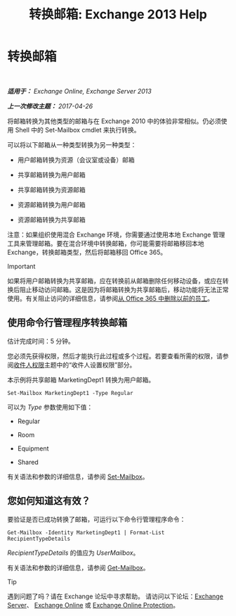 ﻿---
title: '转换邮箱: Exchange 2013 Help'
TOCTitle: 转换邮箱
ms:assetid: dfed045e-a740-4a90-aff9-c58d53592f79
ms:mtpsurl: https://technet.microsoft.com/zh-cn/library/JJ710164(v=EXCHG.150)
ms:contentKeyID: 50491805
ms.date: 01/11/2018
mtps_version: v=EXCHG.150
ms.translationtype: HT
---

# 转换邮箱

 

_**适用于：** Exchange Online, Exchange Server 2013_

_**上一次修改主题：** 2017-04-26_

将邮箱转换为其他类型的邮箱与在 Exchange 2010 中的体验非常相似。仍必须使用 Shell 中的 Set-Mailbox cmdlet 来执行转换。

可以将以下邮箱从一种类型转换为另一种类型：

  - 用户邮箱转换为资源（会议室或设备）邮箱

  - 共享邮箱转换为用户邮箱

  - 共享邮箱转换为资源邮箱

  - 资源邮箱转换为用户邮箱

  - 资源邮箱转换为共享邮箱

注意：如果组织使用混合 Exchange 环境，你需要通过使用本地 Exchange 管理工具来管理邮箱。要在混合环境中转换邮箱，你可能需要将邮箱移回本地 Exchange，转换邮箱类型，然后将邮箱移回 Office 365。

> [!important]
> 如果将用户邮箱转换为共享邮箱，应在转换前从邮箱删除任何移动设备，或应在转换后阻止移动访问邮箱。这是因为将邮箱转换为共享邮箱后，移动功能将无法正常使用。有关阻止访问的详细信息，请参阅<a href="https://go.microsoft.com/fwlink/p/?linkid=847873">从 Office 365 中删除以前的员工</a>。


## 使用命令行管理程序转换邮箱

估计完成时间：5 分钟。

您必须先获得权限，然后才能执行此过程或多个过程。若要查看所需的权限，请参阅[收件人权限](recipients-permissions-exchange-2013-help.md)主题中的“收件人设置权限”部分。

本示例将共享邮箱 MarketingDept1 转换为用户邮箱。

    Set-Mailbox MarketingDept1 -Type Regular

可以为 *Type* 参数使用如下值：

  - Regular

  - Room

  - Equipment

  - Shared

有关语法和参数的详细信息，请参阅 [Set-Mailbox](https://technet.microsoft.com/zh-cn/library/bb123981\(v=exchg.150\))。

## 您如何知道这有效？

要验证是否已成功转换了邮箱，可运行以下命令行管理程序命令：

    Get-Mailbox -Identity MarketingDept1 | Format-List RecipientTypeDetails

*RecipientTypeDetails* 的值应为 *UserMailbox*。

有关语法和参数的详细信息，请参阅 [Get-Mailbox](https://technet.microsoft.com/zh-cn/library/bb123685\(v=exchg.150\))。

> [!tip]
> 遇到问题了吗？请在 Exchange 论坛中寻求帮助。 请访问以下论坛：<a href="https://go.microsoft.com/fwlink/p/?linkid=60612">Exchange Server</a>、 <a href="https://go.microsoft.com/fwlink/p/?linkid=267542">Exchange Online</a> 或 <a href="https://go.microsoft.com/fwlink/p/?linkid=285351">Exchange Online Protection</a>。

